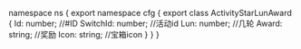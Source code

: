 namespace ns {
	export namespace cfg {
		export class ActivityStarLunAward {
			Id: number;		//#ID
			SwitchId: number;		//活动id
			Lun: number;		//几轮
			Award: string;		//奖励
			Icon: string;		//宝箱icon
		}
	}
}